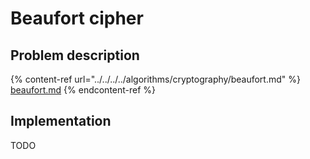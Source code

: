 # Beaufort cipher

## Problem description

{% content-ref url="../../../../algorithms/cryptography/beaufort.md" %}
[beaufort.md](../../../../algorithms/cryptography/beaufort.md)
{% endcontent-ref %}

## Implementation

TODO
